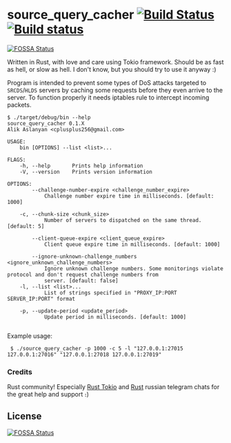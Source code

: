 # source_query_cacher [![Build Status](https://travis-ci.org/In-line/source_query_cacher.svg?branch=master)](https://travis-ci.org/In-line/source_query_cacher) [![Build status](https://ci.appveyor.com/api/projects/status/090sue7e0hyspsk6/branch/master?svg=true)](https://ci.appveyor.com/project/In-line/source-query-cacher/branch/master)
[![FOSSA Status](https://app.fossa.io/api/projects/git%2Bgithub.com%2FIn-line%2Fsource_query_cacher.svg?type=shield)](https://app.fossa.io/projects/git%2Bgithub.com%2FIn-line%2Fsource_query_cacher?ref=badge_shield)

Written in Rust, with love and care using Tokio framework. Should be as fast as hell, or slow as hell. I don't know, but you should try to use it anyway :)

Program is intended to prevent some types of DoS attacks targeted to `SRCDS`/`HLDS` servers by caching some requests before they even arrive to the server. To function properly it needs iptables rule to intercept incoming packets.
```
$ ./target/debug/bin --help
source_query_cacher 0.1.X
Alik Aslanyan <cplusplus256@gmail.com>

USAGE:
    bin [OPTIONS] --list <list>...

FLAGS:
    -h, --help       Prints help information
    -V, --version    Prints version information

OPTIONS:
        --challenge-number-expire <challenge_number_expire>
            Challenge number expire time in milliseconds. [default: 1000]

    -c, --chunk-size <chunk_size>
            Number of servers to dispatched on the same thread. [default: 5]

        --client-queue-expire <client_queue_expire>
            Client queue expire time in milliseconds. [default: 1000]

        --ignore-unknown-challenge_numbers <ignore_unknown_challenge_numbers>
            Ignore unknown challenge numbers. Some monitorings violate protocol and don't request challenge numbers from
            server. [default: false]
    -l, --list <list>...
            List of strings specified in "PROXY_IP:PORT SERVER_IP:PORT" format

    -p, --update-period <update_period>
            Update period in milliseconds. [default: 1000]


```

Example usage:
```
 $ ./source_query_cacher -p 1000 -c 5 -l "127.0.0.1:27015 127.0.0.1:27016" "127.0.0.1:27018 127.0.0.1:27019"
```

### Credits

Rust community! Especially [Rust Tokio](https://t.me/tokio_rust) and [Rust](https://t.me/rustlang_ru) russian telegram chats for the great help and support ։)


## License
[![FOSSA Status](https://app.fossa.io/api/projects/git%2Bgithub.com%2FIn-line%2Fsource_query_cacher.svg?type=large)](https://app.fossa.io/projects/git%2Bgithub.com%2FIn-line%2Fsource_query_cacher?ref=badge_large)
